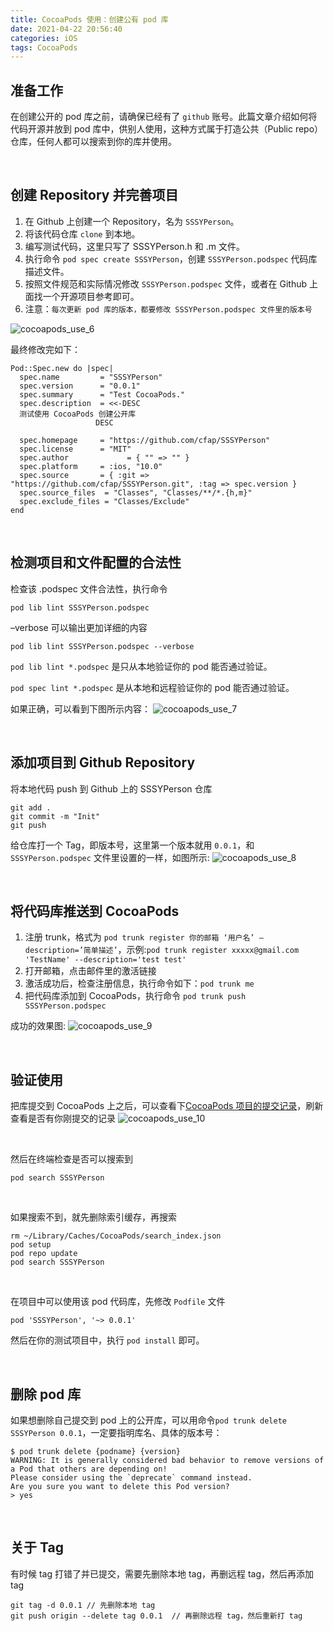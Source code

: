 ```yaml
---
title: CocoaPods 使用：创建公有 pod 库
date: 2021-04-22 20:56:40
categories: iOS
tags: CocoaPods
---
```


## 准备工作
在创建公开的 pod 库之前，请确保已经有了 `github` 账号。此篇文章介绍如何将代码开源并放到 pod 库中，供别人使用，这种方式属于打造公共（Public repo）仓库，任何人都可以搜索到你的库并使用。

<br>

## 创建 Repository 并完善项目
1. 在 Github 上创建一个 Repository，名为 `SSSYPerson`。
2. 将该代码仓库 `clone` 到本地。
3. 编写测试代码，这里只写了 SSSYPerson.h 和 .m 文件。
4. 执行命令 `pod spec create SSSYPerson`，创建 `SSSYPerson.podspec` 代码库描述文件。
5. 按照文件规范和实际情况修改 `SSSYPerson.podspec` 文件，或者在 Github 上面找一个开源项目参考即可。
6. 注意：`每次更新 pod 库的版本，都要修改 SSSYPerson.podspec 文件里的版本号`

![cocoapods_use_6](/assets/img/cocoapods_use_6.jpg)

最终修改完如下：

```
Pod::Spec.new do |spec|
  spec.name         = "SSSYPerson"
  spec.version      = "0.0.1"
  spec.summary      = "Test CocoaPods."
  spec.description  = <<-DESC
  测试使用 CocoaPods 创建公开库
                   DESC

  spec.homepage     = "https://github.com/cfap/SSSYPerson"
  spec.license      = "MIT"
  spec.author             = { "" => "" }
  spec.platform     = :ios, "10.0"
  spec.source       = { :git => "https://github.com/cfap/SSSYPerson.git", :tag => spec.version }
  spec.source_files  = "Classes", "Classes/**/*.{h,m}"
  spec.exclude_files = "Classes/Exclude"
end
```

<br>

## 检测项目和文件配置的合法性
检查该 .podspec 文件合法性，执行命令
```
pod lib lint SSSYPerson.podspec
```
–verbose 可以输出更加详细的内容

```
pod lib lint SSSYPerson.podspec --verbose
```

`pod lib lint *.podspec` 是只从本地验证你的 pod 能否通过验证。

`pod spec lint *.podspec` 是从本地和远程验证你的 pod 能否通过验证。

如果正确，可以看到下图所示内容：
![cocoapods_use_7](/assets/img/cocoapods_use_7.jpg)

<br>

## 添加项目到 Github Repository
将本地代码 push 到 Github 上的 SSSYPerson 仓库
```
git add .
git commit -m "Init"
git push
```

给仓库打一个 Tag，即版本号，这里第一个版本就用 `0.0.1`，和 `SSSYPerson.podspec` 文件里设置的一样，如图所示:
![cocoapods_use_8](/assets/img/cocoapods_use_8.jpg)

<br>

## 将代码库推送到 CocoaPods
1. 注册 trunk，格式为 `pod trunk register 你的邮箱 ‘用户名’ –description=’简单描述’`，示例:`pod trunk register xxxxx@gmail.com 'TestName' --description='test test'`
2. 打开邮箱，点击邮件里的激活链接
3. 激活成功后，检查注册信息，执行命令如下：`pod trunk me`
4. 把代码库添加到 CocoaPods，执行命令 `pod trunk push SSSYPerson.podspec`

成功的效果图:
![cocoapods_use_9](/assets/img/cocoapods_use_9.jpg)

<br>

## 验证使用
把库提交到 CocoaPods 上之后，可以查看下[CocoaPods 项目的提交记录](https://github.com/CocoaPods/Specs/commits/master)，刷新查看是否有你刚提交的记录
![cocoapods_use_10](/assets/img/cocoapods_use_10.jpg)

<br>

然后在终端检查是否可以搜索到
```
pod search SSSYPerson
```
<br>

如果搜索不到，就先删除索引缓存，再搜索

```
rm ~/Library/Caches/CocoaPods/search_index.json
pod setup
pod repo update
pod search SSSYPerson
```

<br>

在项目中可以使用该 pod 代码库，先修改 `Podfile` 文件

```
pod 'SSSYPerson', '~> 0.0.1'
```
然后在你的测试项目中，执行 `pod install` 即可。

<br>

## 删除 pod 库
如果想删除自己提交到 pod 上的公开库，可以用命令`pod trunk delete SSSYPerson 0.0.1`，一定要指明库名、具体的版本号：

```
$ pod trunk delete {podname} {version}
WARNING: It is generally considered bad behavior to remove versions of a Pod that others are depending on!
Please consider using the `deprecate` command instead.
Are you sure you want to delete this Pod version?
> yes
```

<br>

## 关于 Tag
有时候 tag 打错了并已提交，需要先删除本地 tag，再删远程 tag，然后再添加 tag
```
git tag -d 0.0.1 // 先删除本地 tag
git push origin --delete tag 0.0.1  // 再删除远程 tag，然后重新打 tag
```
